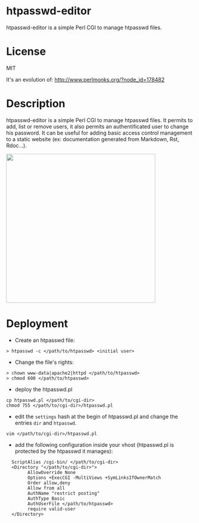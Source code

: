 htpasswd-editor
===============

htpasswd-editor is a simple Perl CGI to manage htpasswd files.

License
=======

MIT

It's an evolution of: http://www.perlmonks.org/?node_id=178482

Description
===========

htpasswd-editor is a simple Perl CGI to manage htpasswd files. It permits to add, list or remove users, 
it also permits an authentificated user to change his password. It can be useful for adding basic access 
control management to a static website (ex: documentation generated from Markdown, Rst, Rdoc...).

<img height="400" src="https://raw.github.com/kakwa/htpasswd-editor/master/images/htpasswd_pl.jpg"/>

Deployment
==========

* Create an htpasswd file:
```
> htpasswd -c </path/to/htpasswd> <initial user>
```

* Change the file's rights:
```
> chown www-data|apache2|httpd </path/to/htpasswd>
> chmod 600 </path/to/htpasswd>
```

* deploy the htpasswd.pl
```
cp htpasswd.pl </path/to/cgi-dir>
chmod 755 </path/to/cgi-dir>/htpasswd.pl
```

* edit the ```settings``` hash at the begin of htpasswd.pl and change the entries ```dir``` and ```htpasswd```.
```
vim </path/to/cgi-dir>/htpasswd.pl
```

* add the following configuration inside your vhost (htpasswd.pl is protected by the htpasswd it manages):
```
  ScriptAlias /cgi-bin/ </path/to/cgi-dir>
  <Directory "</path/to/cgi-dir>">
        AllowOverride None
        Options +ExecCGI -MultiViews +SymLinksIfOwnerMatch
        Order allow,deny
        Allow from all
        AuthName "restrict posting"
        AuthType Basic
        AuthUserFile </path/to/htpasswd>
        require valid-user
  </Directory>
```
